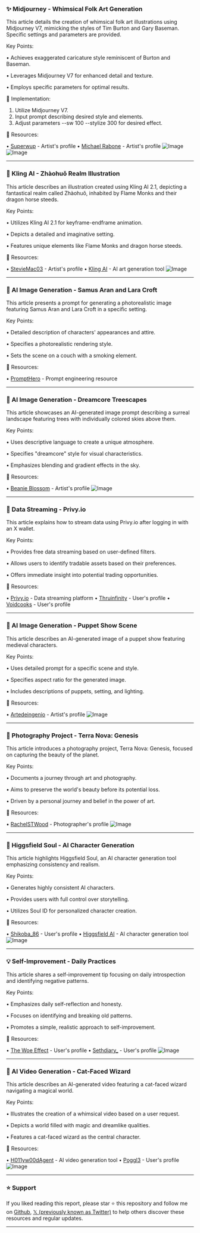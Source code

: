 ### ✨ Midjourney - Whimsical Folk Art Generation

This article details the creation of whimsical folk art illustrations using Midjourney V7, mimicking the styles of Tim Burton and Gary Baseman.  Specific settings and parameters are provided.

Key Points:

• Achieves exaggerated caricature style reminiscent of Burton and Baseman.

• Leverages Midjourney V7 for enhanced detail and texture.


• Employs specific parameters for optimal results.


🚀 Implementation:

1. Utilize Midjourney V7.
2. Input prompt describing desired style and elements.
3. Adjust parameters --sw 100 --stylize 300 for desired effect.


🔗 Resources:

• [Superwup](https://x.com/superwup) - Artist's profile
• [Michael Rabone](https://x.com/michaelrabone) - Artist's profile
![Image](https://pbs.twimg.com/media/Gy3F1x5XIAAt7jI?format=jpg&name=small)
![Image](https://pbs.twimg.com/media/GysygT8XMAMK5Cy?format=jpg&name=240x240)


---

### 🤖 Kling AI - Zhàohuǒ Realm Illustration

This article describes an illustration created using Kling AI 2.1, depicting a fantastical realm called Zhàohuǒ, inhabited by Flame Monks and their dragon horse steeds.

Key Points:

• Utilizes Kling AI 2.1 for keyframe-endframe animation.

• Depicts a detailed and imaginative setting.


• Features unique elements like Flame Monks and dragon horse steeds.


🔗 Resources:

• [StevieMac03](https://x.com/StevieMac03) - Artist's profile
• [Kling AI](https://x.com/Kling_ai) - AI art generation tool
![Image](https://pbs.twimg.com/amplify_video_thumb/1958366071515197440/img/YhabXFO-mVLdqBkp.jpg)


---

### 🤖 AI Image Generation - Samus Aran and Lara Croft

This article presents a prompt for generating a photorealistic image featuring Samus Aran and Lara Croft in a specific setting.

Key Points:

•  Detailed description of characters' appearances and attire.

• Specifies a photorealistic rendering style.


• Sets the scene on a couch with a smoking element.


🔗 Resources:

• [PromptHero](https://x.com/prompthero) - Prompt engineering resource


---

### 🤖 AI Image Generation - Dreamcore Treescapes

This article showcases an AI-generated image prompt describing a surreal landscape featuring trees with individually colored skies above them.

Key Points:

•  Uses descriptive language to create a unique atmosphere.

•  Specifies "dreamcore" style for visual characteristics.


•  Emphasizes blending and gradient effects in the sky.


🔗 Resources:

• [Beanie Blossom](https://x.com/BeanieBlossom) - Artist's profile
![Image](https://pbs.twimg.com/media/Gy3F6FybYAEiW1S?format=jpg&name=small)


---

### 🚀 Data Streaming - Privy.io

This article explains how to stream data using Privy.io after logging in with an X wallet.

Key Points:

• Provides free data streaming based on user-defined filters.

• Allows users to identify tradable assets based on their preferences.


• Offers immediate insight into potential trading opportunities.


🔗 Resources:

• [Privy.io](http://privy.io) - Data streaming platform
• [Thruinfinity](https://x.com/thruinfinity) - User's profile
• [Voidcooks](https://x.com/voidcooks) - User's profile

---

### 🤖 AI Image Generation - Puppet Show Scene

This article describes an AI-generated image of a puppet show featuring medieval characters.

Key Points:

• Uses detailed prompt for a specific scene and style.

• Specifies aspect ratio for the generated image.


• Includes descriptions of puppets, setting, and lighting.



🔗 Resources:

• [Artedeingenio](https://x.com/Artedeingenio) - Artist's profile
![Image](https://pbs.twimg.com/amplify_video_thumb/1958430298061819904/img/NJY3EhcJnZqUMUTW.jpg)


---

### 🤖 Photography Project - Terra Nova: Genesis

This article introduces a photography project, Terra Nova: Genesis, focused on capturing the beauty of the planet.

Key Points:

• Documents a journey through art and photography.

• Aims to preserve the world's beauty before its potential loss.


• Driven by a personal journey and belief in the power of art.


🔗 Resources:

• [RachelSTWood](https://x.com/RachelSTWood) - Photographer's profile
![Image](https://pbs.twimg.com/amplify_video_thumb/1928120872243474433/img/_YICOjsAX5Z-cuIm.jpg)


---

### 🤖 Higgsfield Soul - AI Character Generation

This article highlights Higgsfield Soul, an AI character generation tool emphasizing consistency and realism.

Key Points:

•  Generates highly consistent AI characters.

•  Provides users with full control over storytelling.


•  Utilizes Soul ID for personalized character creation.



🔗 Resources:

• [Shikoba_86](https://x.com/shikoba_86) - User's profile
• [Higgsfield AI](https://x.com/higgsfield_ai) - AI character generation tool
![Image](https://pbs.twimg.com/amplify_video_thumb/1958247825793495040/img/rAfalV0T3oBMauZk.jpg)


---

### 💡 Self-Improvement - Daily Practices

This article shares a self-improvement tip focusing on daily introspection and identifying negative patterns.

Key Points:

• Emphasizes daily self-reflection and honesty.

•  Focuses on identifying and breaking old patterns.


•  Promotes a simple, realistic approach to self-improvement.


🔗 Resources:

• [The Woe Effect](https://x.com/the_woweffect_) - User's profile
• [Sethdiary_](https://x.com/Sethdiary_) - User's profile
![Image](https://pbs.twimg.com/media/Gy2mr_rW0AElsdW?format=jpg&name=small)


---

### 🤖 AI Video Generation - Cat-Faced Wizard

This article describes an AI-generated video featuring a cat-faced wizard navigating a magical world.

Key Points:

• Illustrates the creation of a whimsical video based on a user request.

• Depicts a world filled with magic and dreamlike qualities.


•  Features a cat-faced wizard as the central character.


🔗 Resources:

• [H011yw00dAgent](https://x.com/h011yw00dAgent) - AI video generation tool
• [Poggl3](https://x.com/poggl3) - User's profile
![Image](https://pbs.twimg.com/ext_tw_video_thumb/1958404317632659456/pu/img/1IUeaDrzvkolzI5X.jpg)


---

### ⭐️ Support

If you liked reading this report, please star ⭐️ this repository and follow me on [Github](https://github.com/Drix10), [𝕏 (previously known as Twitter)](https://x.com/DRIX_10_) to help others discover these resources and regular updates.

---